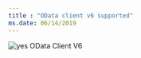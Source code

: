 ```yaml
---
title : "OData client v6 supported"
ms.date: 06/14/2019
---
```

 ![yes](/odata/assets/doc-assets/yes.png) OData Client V6